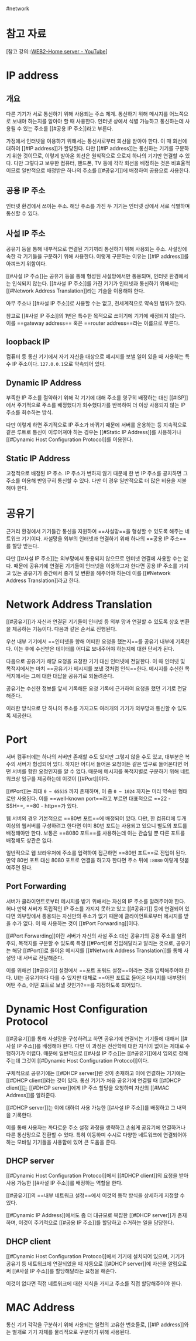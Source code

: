 #network

# 참고 자료
[참고 강의::[WEB2-Home server - YouTube](https://www.youtube.com/playlist?list=PLuHgQVnccGMA52uRBmSwqcvtI5IMoFclJ)]

# IP address
## 개요
다른 기기가 서로 통신하기 위해 사용되는 주소 체계. 통신하기 위해 메시지를 어느쪽으로 보내야 하는지를 알아야 할 때 사용한다. 인터넷 상에서 식별 가능하고 통신하는데 사용될 수 있는 주소를 [[#공용 IP 주소]]라고 부른다.

가정에서 인터넷을 이용하기 위해서는 통신사로부터 회선을 받아야 한다. 이 때 회선에 대하여 [[#IP address]]가 할당된다. 다만 [[#IP address]]는 통신하는 기기를 구분하기 위한 것이므로, 이렇게 받아온 회선은 원칙적으로 오로지 하나의 기기만 연결할 수 있다. 다만 그렇다고 보유한 컴퓨터, 핸드폰, TV 등에 각각 회선을 배정하는 것은 비효율적이므로 일반적으로 배정받은 하나의 주소를 [[#공유기]]에 배정하여 공용으로 사용한다.

## 공용 IP 주소
인터넷 환경에서 쓰이는 주소. 해당 주소를 가진 두 기기는 인터넷 상에서 서로 식별하며 통신할 수 있다.

## 사설 IP 주소
공유기 등을 통해 내부적으로 연결된 기기끼리 통신하기 위해 사용되는 주소. 사설망에 속한 각 기기들을 구분하기 위해 사용한다. 이렇게 구분하는 이유는 [[#IP address]]를 아껴쓰기 위함이다.

[[#사설 IP 주소]]는 공유기 등을 통해 형성된 사설망에서만 통용되며, 인터넷 환경에서는 인식되지 않는다. [[#사설 IP 주소]]를 가진 기기가 인터넷과 통신하기 위해서는 [[#Network Address Translation]]라는 기술을 이용해야 한다.

아무 주소나 [[#사설 IP 주소]]로 사용할 수는 없고, 전세계적으로 약속된 범위가 있다.

참고로 [[#사설 IP 주소]]의 1번은 특수한 목적으로 쓰이기에 기기에 배정되지 않는다. 이를 ==gateway address== 혹은 ==router address==라는 이름으로 부른다.

## loopback IP
컴퓨터 등 통신 기기에서 자기 자신을 대상으로 메시지를 보낼 일이 있을 때 사용하는 특수 IP 주소이다. `127.0.0.1`으로 약속되어 있다.

## Dynamic IP Address
부족한 IP 주소를 절약하기 위해 각 기기에 대해 주소를 영구히 배정하는 대신 [[#ISP]]에서 주기적으로 주소를 배정했다가 회수했다가를 반복하여 더 이상 사용되지 않는 IP 주소를 회수하는 방식.

다만 이렇게 하면 주기적으로 IP 주소가 바뀌기 때문에 서버를 운용하는 등 지속적으로 같은 루트로 통신이 이루어져야 하는 경우는 [[#Static IP Address]]를 사용하거나 [[#Dynamic Host Configuration Protocol]]를 이용한다.

## Static IP Address
고정적으로 배정된 IP 주소. IP 주소가 변하지 않기 때문에 한 번 IP 주소를 공지하면 그 주소를 이용해 반영구히 통신할 수 있다. 다만 이 경우 일반적으로 더 많은 비용을 지불해야 한다.

# 공유기
근거리 환경에서 기기들간 통신을 지원하여 ==사설망==을 형성할 수 있도록 해주는 네트워크 기기이다. 사설망을 외부의 인터넷과 연결하기 위해 하나의 ==공용 IP 주소==를 할당 받는다.

다만 [[#사설 IP 주소]]는 외부망에서 통용되지 않으므로 인터넷 연결에 사용할 수는 없다. 때문에 공유기에 연결된 기기들이 인터넷을 이용하고자 한다면 공용 IP 주소를 가지고 있는 공유기가 중간에서 중개 및 변환을 해주어야 하는데 이를 [[#Network Address Translation]]라고 한다.

# Network Address Translation
[[#공유기]]가 자신과 연결된 기기들이 인터넷 등 외부 망과 연결할 수 있도록 상호 변환을 제공하는 기능이다. 다음과 같은 순서로 진행된다.

우선 내부 기기에서 ==인터넷을 향해 어떠한 요청을 했는지==를 공유기 내부에 기록한다. 이는 후에 수신받은 데이터를 어디로 보내주어야 하는지에 대한 단서가 된다.

다음으로 공유기가 해당 요청을 요청한 기기 대신 인터넷에 전달한다. 이 때 인터넷 및 목적지에서는 마치 ==공유기가 메시지를 보낸 것처럼 인식==한다. 메시지를 수신한 목적지에서는 그에 대한 대답을 공유기로 되돌려준다.

공유기는 수신한 정보를 앞서 기록해둔 요청 기록에 근거하여 요청을 했던 기기로 전달해준다.

이러한 방식으로 단 하나의 주소를 가지고도 여러개의 기기가 외부망과 통신할 수 있도록 제공한다.

# Port
서버 컴퓨터에는 하나의 서버만 존재할 수도 있지만 그렇지 않을 수도 있고, 대부분은 복수의 서버가 형성되어 있다. 하지만 어디서 들어온 요청이든 같은 입구로 들어온다면 어떤 서버를 향한 요청인지를 알 수 없다. 때문에 메시지를 목적지별로 구분하기 위해 네트워크상 입구를 제공하는데 이것이 [[#Port]]이다.

[[#Port]]는 최대 `0 ~ 65535` 까지 존재하며, 이 중 `0 ~ 1024` 까지는 미리 약속된 형태로만 사용된다. 이를 ==well-known port==라고 부르면 대표적으로 ==22 - SSH==, ==80 - http==가 있다.

웹 서버의 경우 기본적으로 ==80번 포트==에 배정되어 있다. 다만, 한 컴퓨터에 두개 이상의 웹서버를 구성하려고 한다면 이미 80번 포트는 사용되고 있으니 별도의 포트를 배정해야만 한다. 보통은 ==8080 포트==를 사용하는데 이는 관습일 뿐 다른 포트를 배정해도 상관은 없다.

일반적으로 웹 브라우저에 주소를 입력하여 접근하면 ==80번 포트==로 진입이 된다. 만약 80번 포트 대신 8080 포트로 연결을 하고자 한다면 주소 뒤에 `:8080` 이렇게 덧붙여주면 된다.

## Port Forwarding
서버가 클라이언트로부터 메시지를 받기 위해서는 자신의 IP 주소를 알려주어야 한다. 허나 만약 서버가 독립적인 IP 주소를 가지지 못하고 있고 [[#공유기]] 등에 연결되어 있다면 외부망에서 통용되는 자신만의 주소가 없기 때문에 클라이언트로부터 메시지를 받을 수가 없다. 이 때 사용하는 것이 [[#Port Forwarding]]이다.

[[#Port Forwarding]]이란 서버가 자신의 사설 주소 대신 공유기의 공용 주소를 알려주되, 목적지를 구분할 수 있도록 특정 [[#Port]]로 진입해달라고 알리는 것으로, 공유기는 해당 [[#Port]]로 들어온 메시지를 [[#Network Address Translation]]를 통해 사설망 내 서버로 전달해준다.

이를 위해선 [[#공유기]] 설정에서 ==포트 포워드 설정==이라는 것을 입력해주어야 한다. UI는 공유기마다 다를 수 있지만 대체로 ==어떤 포트로 들어온 메시지를 내부망의 어떤 주소, 어떤 포트로 보낼 것인가?==를 지정하도록 되어있다.

# Dynamic Host Configuration Protocol
[[#공유기]]를 통해 사설망을 구성하려고 하면 공유기에 연결되는 기기들에 대해서 [[#사설 IP 주소]]를 배정해야 한다. 다만 이 과정은 전산학에 대한 지식이 없이는 제대로 수행하기가 어렵다. 때문에 일반적으로 [[#사설 IP 주소]]는 [[#공유기]]에서 임의로 정해주는데 그것이 [[#Dynamic Host Configuration Protocol]]이다.

구체적으로 공유기에는 [[#DHCP server]]란 것이 존재하고 이에 연결하는 기기에는 [[#DHCP client]]라는 것이 있다. 통신 기기가 처음 공유기에 연결될 때 [[#DHCP client]]는 [[#DHCP server]]에게 IP 주소 할당을 요청하며 자신의 [[#MAC Address]]를 알려준다. 

[[#DHCP server]]는 이에 대하여 사용 가능한 [[#사설 IP 주소]]를 배정하고 그 내역을 기록한다. 

이를 통해 사용자는 까다로운 주소 설정 과정을 생략하고 손쉽게 공유기에 연결하거나 다른 통신망으로 전환할 수 있다. 특히 이동하며 수시로 다양한 네트워크에 연결되어야 하는 모바일 기기들을 사용함에 있어 큰 도움을 준다.

## DHCP server
[[#Dynamic Host Configuration Protocol]]에서 [[#DHCP client]]의 요청을 받아 사용 가능한 [[#사설 IP 주소]]를 배정하는 역할을 한다.

[[#공유기]]의 ==내부 네트워크 설정==에서 이것의 동작 방식을 상세하게 지정할 수 있다.

[[#Dynamic IP Address]]에서도 좀 더 대규모로 복잡한 [[#DHCP server]]가 존재하며, 이것이 주기적으로 [[#공용 IP 주소]]를 할당하고 수거하는 일을 담당한다.

## DHCP client
[[#Dynamic Host Configuration Protocol]]에서 기기에 설치되어 있으며, 기기가 공유기 등 네트워크에 연결되었을 때 자동으로 [[#DHCP server]]에 자신을 알림으로써 [[#사설 IP 주소]]를 할당해달라는 요청을 해준다. 

이것이 없다면 직접 네트워크에 대한 지식을 가지고 주소를 직접 할당해주어야 한다.

# MAC Address
통신 기기 각각을 구분하기 위해 사용되는 일련의 고유한 번호들로, [[#IP address]]와는 별개로 기기 자체를 물리적으로 구분하기 위해 사용된다.